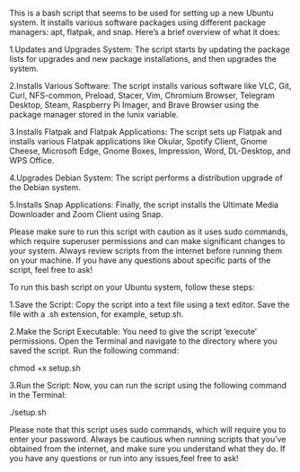 This is a bash script that seems to be used for setting up a new Ubuntu system.
 It installs various software packages using different package managers: apt, flatpak,
 and snap. Here’s a brief overview of what it does:

1.Updates and Upgrades System: The script starts by updating the package lists 
for upgrades and new package installations, and then upgrades the system.

2.Installs Various Software: The script installs various software like VLC, Git, 
Curl, NFS-common, Preload, Stacer, Vim, Chromium Browser, Telegram Desktop,
 Steam, Raspberry Pi Imager, and Brave Browser using the package manager stored 
in the lunix variable.

3.Installs Flatpak and Flatpak Applications: The script sets up Flatpak and installs
 various Flatpak applications like Okular, Spotify Client, Gnome Cheese, 
Microsoft Edge, Gnome Boxes, Impression, Word, DL-Desktop, and WPS Office.

4.Upgrades Debian System: The script performs a distribution upgrade of the Debian system.

5.Installs Snap Applications: Finally, the script installs 
the Ultimate Media Downloader and Zoom Client using Snap.

Please make sure to run this script with caution as it uses sudo commands,
 which require superuser permissions and can make significant changes to 
your system. Always review scripts from the internet before running them
on your machine. If you have any questions about specific parts of the 
script, feel free to ask!


To run this bash script on your Ubuntu system, follow these steps:

1.Save the Script: Copy the script into a text file using a text editor. 
Save the file with a .sh extension, for example, setup.sh.

2.Make the Script Executable: You need to give the script ‘execute’ permissions. 
Open the Terminal and navigate to the directory 
where you saved the script. Run the following command:

chmod +x setup.sh

3.Run the Script: Now, you can run the script using the following command in the Terminal:

./setup.sh

Please note that this script uses sudo commands, which will 
require you to enter your password. Always be cautious 
when running scripts that you’ve obtained from the internet, 
and make sure you understand what they do. 
If you have any questions or run into any issues,feel free to ask!
